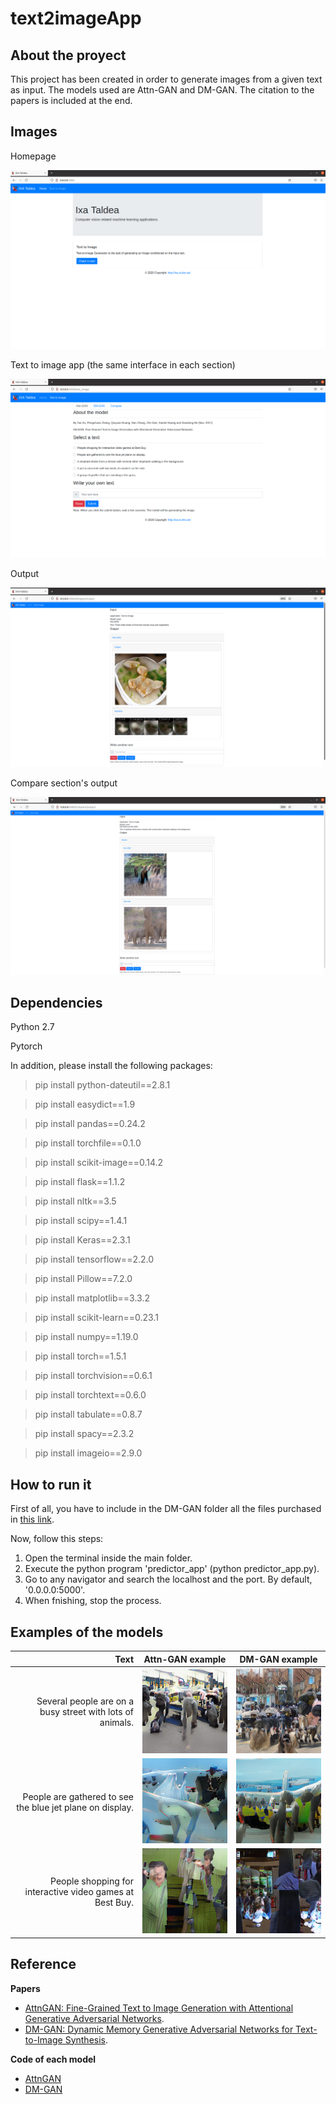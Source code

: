# text2imageApp

## About the proyect

This project has been created in order to generate images from a given text as input. The models used are Attn-GAN and DM-GAN.  The citation to the papers is included at the end.

## Images

Homepage

![alt text](home.png "Homepage")

Text to image app (the same interface in each section)

![alt text](t2i.png "App")

Output

![alt text](output.png "Output")

Compare section's output

![alt text](compare.png "Compare Section")

## Dependencies

Python 2.7

Pytorch

In addition, please install the following packages:

> pip install python-dateutil==2.8.1

> pip install easydict==1.9

> pip install pandas==0.24.2

> pip install torchfile==0.1.0

> pip install scikit-image==0.14.2

> pip install flask==1.1.2

> pip install nltk==3.5

> pip install scipy==1.4.1

> pip install Keras==2.3.1

> pip install tensorflow==2.2.0

> pip install Pillow==7.2.0

> pip install matplotlib==3.3.2

> pip install scikit-learn==0.23.1

> pip install numpy==1.19.0

> pip install torch==1.5.1

> pip install torchvision==0.6.1

> pip install torchtext==0.6.0

> pip install tabulate==0.8.7

> pip install spacy==2.3.2

> pip install imageio==2.9.0

## How to run it

First of all, you have to include in the DM-GAN folder all the files purchased in [this link](https://drive.google.com/file/d/1zeM9KylFjF7poufONXpTBV13DL0svLjp/view?usp=sharing).

Now, follow this steps:

1. Open the terminal inside the main folder.
2. Execute the python program 'predictor_app' (python predictor_app.py).
3. Go to any navigator and search the localhost and the port. By default, '0.0.0.0:5000'.
4. When fnishing, stop the process.

## Examples of the models

Text        |  Attn-GAN example              |  DM-GAN example
-----------:|:------------------------------:|:-------------:
Several people are on a busy street with lots of animals.  |  ![](1a.png)  |  ![](1b.png)
People are gathered to see the blue jet plane on display.  |  ![](2a.png)  |  ![](2b.png)
People shopping for interactive video games at Best Buy.  |  ![](3a.png)  |  ![](3b.png)
  
## Reference

**Papers**

 - [AttnGAN: Fine-Grained Text to Image Generation with Attentional Generative Adversarial Networks](https://arxiv.org/abs/1711.10485).
 - [DM-GAN: Dynamic Memory Generative Adversarial Networks for Text-to-Image Synthesis](https://arxiv.org/abs/1904.01310).
 
 **Code of each model**
 
 - [AttnGAN](https://github.com/taoxugit/AttnGAN)
 - [DM-GAN](https://github.com/MinfengZhu/DM-GAN)
